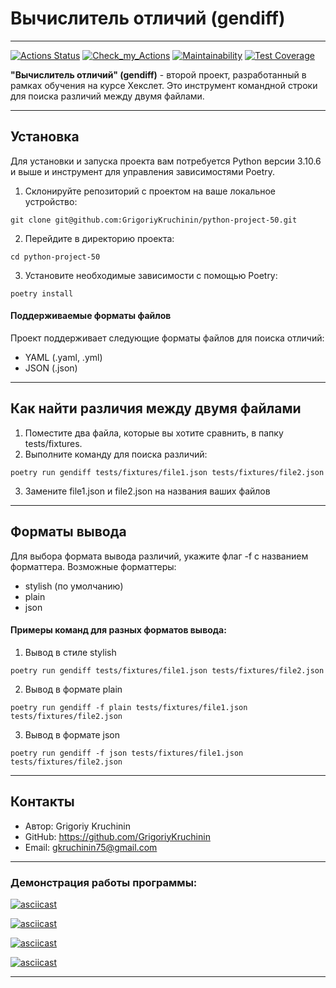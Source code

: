 # Вычислитель отличий (gendiff)
***
[![Actions Status](https://github.com/GrigoriyKruchinin/python-project-50/workflows/hexlet-check/badge.svg)](https://github.com/GrigoriyKruchinin/python-project-50/actions)
[![Check_my_Actions](https://github.com/GrigoriyKruchinin/python-project-50/actions/workflows/my_workflow.yml/badge.svg)](https://github.com/GrigoriyKruchinin/python-project-50/actions)
[![Maintainability](https://api.codeclimate.com/v1/badges/494bdd544175e66ad82b/maintainability)](https://codeclimate.com/github/GrigoriyKruchinin/python-project-50/maintainability)
[![Test Coverage](https://api.codeclimate.com/v1/badges/494bdd544175e66ad82b/test_coverage)](https://codeclimate.com/github/GrigoriyKruchinin/python-project-50/test_coverage)

__"Вычислитель отличий" (gendiff)__ - второй проект, разработанный в рамках обучения на курсе Хекслет. Это инструмент командной строки для поиска различий между двумя файлами.

***

## Установка
Для установки и запуска проекта вам потребуется Python версии 3.10.6 и выше и инструмент для управления зависимостями Poetry.

1. Склонируйте репозиторий с проектом на ваше локальное устройство:
```
git clone git@github.com:GrigoriyKruchinin/python-project-50.git
```
2. Перейдите в директорию проекта:
```
cd python-project-50
```
3. Установите необходимые зависимости с помощью Poetry:
```
poetry install
```
#### Поддерживаемые форматы файлов
Проект поддерживает следующие форматы файлов для поиска отличий:

- YAML (.yaml, .yml)
- JSON (.json)
***
## Как найти различия между двумя файлами

1. Поместите два файла, которые вы хотите сравнить, в папку tests/fixtures.
2. Выполните команду для поиска различий:
```
poetry run gendiff tests/fixtures/file1.json tests/fixtures/file2.json
```
3. Замените file1.json и file2.json на названия ваших файлов
***
## Форматы вывода
Для выбора формата вывода различий, укажите флаг -f с названием форматтера. Возможные форматтеры:

- stylish (по умолчанию)
- plain
- json

#### Примеры команд для разных форматов вывода:


1. Вывод в стиле stylish
```
poetry run gendiff tests/fixtures/file1.json tests/fixtures/file2.json
```

2. Вывод в формате plain
```
poetry run gendiff -f plain tests/fixtures/file1.json tests/fixtures/file2.json
```

3. Вывод в формате json
```
poetry run gendiff -f json tests/fixtures/file1.json tests/fixtures/file2.json
```
***
## Контакты
- Автор: Grigoriy Kruchinin
- GitHub: https://github.com/GrigoriyKruchinin
- Email: gkruchinin75@gmail.com
***
### Демонстрация работы программы:
[![asciicast](https://asciinema.org/a/597170.svg)](https://asciinema.org/a/597170)

[![asciicast](https://asciinema.org/a/598903.svg)](https://asciinema.org/a/598903)

[![asciicast](https://asciinema.org/a/599137.svg)](https://asciinema.org/a/599137)

[![asciicast](https://asciinema.org/a/599152.svg)](https://asciinema.org/a/599152)
***